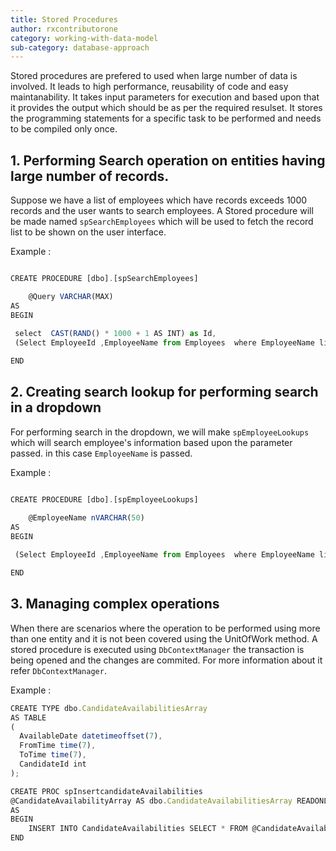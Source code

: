 ```yaml
---
title: Stored Procedures
author: rxcontributorone
category: working-with-data-model
sub-category: database-approach
---
```


Stored procedures are prefered to used when large number of data is involved. It leads to high performance, reusability of code and easy maintanability. It takes input parameters for execution and based upon that it provides the output which should be as per the required resulset. It stores the programming statements for a specific task to be performed and needs to be compiled only once. 

## 1. Performing Search operation on entities having large number of records.
Suppose we have a list of employees which have records exceeds 1000 records and the user wants to search employees. A Stored procedure will be made named `spSearchEmployees` which will be used to fetch the record list to be shown on the user interface.  

Example :

```js

CREATE PROCEDURE [dbo].[spSearchEmployees]

	@Query VARCHAR(MAX)
AS
BEGIN
	
 select  CAST(RAND() * 1000 + 1 AS INT) as Id,
 (Select EmployeeId ,EmployeeName from Employees  where EmployeeName like @Query+'%' FOR JSON PATH) as Result

END
```

## 2. Creating search lookup for performing search in a dropdown
For performing search in the dropdown, we will make `spEmployeeLookups` which will search employee's information based upon the parameter passed. in this case `EmployeeName` is passed.   

Example :

```js

CREATE PROCEDURE [dbo].[spEmployeeLookups]

	@EmployeeName nVARCHAR(50)
AS
BEGIN
	
 (Select EmployeeId ,EmployeeName from Employees  where EmployeeName like @EmployeeName +'%') as Result

END

```

## 3. Managing complex operations
When there are scenarios where the operation to be performed using more than one entity and it is not been covered using the UnitOfWork method. A stored procedure is executed using `DbContextManager` the transaction is being opened and the changes are commited. For more information about it refer `DbContextManager`.

Example :

```js
CREATE TYPE dbo.CandidateAvailabilitiesArray 
AS TABLE
(
  AvailableDate datetimeoffset(7),
  FromTime time(7),
  ToTime time(7),
  CandidateId int
);

CREATE PROC spInsertcandidateAvailabilities
@CandidateAvailabilityArray AS dbo.CandidateAvailabilitiesArray READONLY
AS
BEGIN
    INSERT INTO CandidateAvailabilities SELECT * FROM @CandidateAvailabilityArray 
END
```

